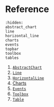 # Reference

```{toctree}
:hidden:
abstract_chart
line
horizontal_line
charts
events
topbar
toolbox
tables

```


1. [`AbstractChart`](#AbstractChart)
2. [`Line`](#Line)
3. [`HorizontalLine`](#HorizontalLine)
4. [Charts](#charts)
5. [`Events`](./events.md)
6. [`Toolbox`](#ToolBox)
7. [`Table`](#Table)